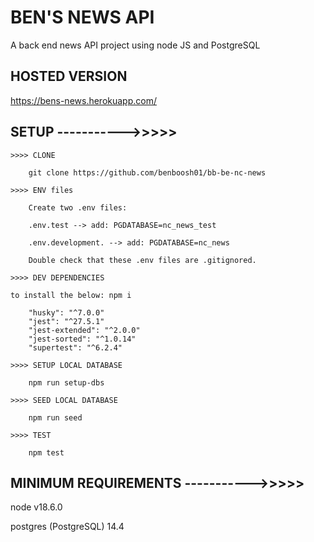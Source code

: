 # BEN'S NEWS API

A back end news API project using node JS and PostgreSQL

## HOSTED VERSION

https://bens-news.herokuapp.com/

## SETUP ----------->>>>>

    >>>> CLONE

        git clone https://github.com/benboosh01/bb-be-nc-news

    >>>> ENV files

        Create two .env files:

        .env.test --> add: PGDATABASE=nc_news_test

        .env.development. --> add: PGDATABASE=nc_news

        Double check that these .env files are .gitignored.

    >>>> DEV DEPENDENCIES

    to install the below: npm i

        "husky": "^7.0.0"
        "jest": "^27.5.1"
        "jest-extended": "^2.0.0"
        "jest-sorted": "^1.0.14"
        "supertest": "^6.2.4"

    >>>> SETUP LOCAL DATABASE

        npm run setup-dbs

    >>>> SEED LOCAL DATABASE

        npm run seed

    >>>> TEST

        npm test

## MINIMUM REQUIREMENTS ----------->>>>>

node v18.6.0

postgres (PostgreSQL) 14.4
